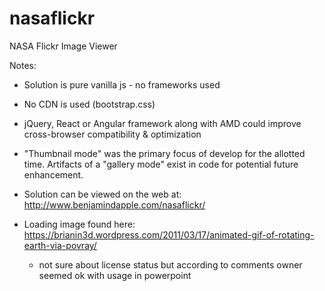 # nasaflickr
NASA Flickr Image Viewer

Notes:
- Solution is pure vanilla js - no frameworks used
- No CDN is used (bootstrap.css)
- jQuery, React or Angular framework along with AMD could improve cross-browser compatibility & optimization
- "Thumbnail mode" was the primary focus of develop for the allotted time. 
  Artifacts of a "gallery mode" exist in code for potential future enhancement.
  
- Solution can be viewed on the web at: http://www.benjamindapple.com/nasaflickr/
- Loading image found here:
  https://brianin3d.wordpress.com/2011/03/17/animated-gif-of-rotating-earth-via-povray/
  - not sure about license status but according to comments owner seemed ok with usage in powerpoint
